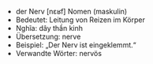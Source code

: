 - der Nerv [nɛʁf]	Nomen (maskulin)
- Bedeutet: Leitung von Reizen im Körper
- Nghĩa: dây thần kinh
- Übersetzung: nerve
- Beispiel: „Der Nerv ist eingeklemmt.“
- Verwandte Wörter: nervös